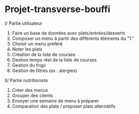 # Projet-transverse-bouffi

I/ Partie utilisateur

1. Faire un base de données avec plats/entrées/desserts
2. Composer un menu à partir des différents éléments du "1."
3. Choisir un menu préféré
4. Noter les plats
5. Création de la liste de courses
6. Gestion temps réel de la liste de courses
7. Gestion du frigo
8. Gestion de filtres (ex : alergies)

II/ Partie nutritioniste 

1. Créer des menus
2. Grouper des clients
3. Envoyer une semaine de menu à préparer 
4. Comparation des plats / proposer plats alternatifs
